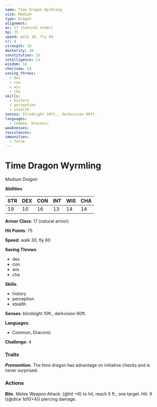 ```yaml
---
name: Time Dragon Wyrmling
size: Medium
type: Dragon
alignment: 
ac: 17 (natural armor)
hp: 75
speed: walk 30, fly 60
cr: 4
strength: 19
dexterity: 10
constitution: 16
intelligence: 13
wisdom: 14
charisma: 14
saving_throws:
  - dex
  - con
  - wis
  - cha
skills:
  - history
  - perception
  - stealth
senses: blindsight 10ft., darkvision 60ft.
languages:
  - Common, Draconic
weaknesses:
resistances:
immunities:
  - force
---
```


# Time Dragon Wyrmling

*Medium Dragon*

**Abilities**

| STR | DEX | CON | INT | WIS | CHA |
| --- | --- | --- | --- | --- | --- |
| 19 | 10 | 16 | 13 | 14 | 14 |

**Armor Class**: 17 (natural armor)

**Hit Points**: 75

**Speed**: walk 30, fly 60

**Saving Throws**:
  - dex
  - con
  - wis
  - cha

**Skills**:
  - history
  - perception
  - stealth

**Senses**: blindsight 10ft., darkvision 60ft.

**Languages**:
  - Common, Draconic

**Challenge**: 4

### Traits
***Premonition.*** The time dragon has advantage on initiative checks and is never surprised.

### Actions
***Bite.*** Melee Weapon Attack: {@hit +6} to hit, reach 5 ft., one target. Hit: 9 ({@dice 1d10+4}) piercing damage.

